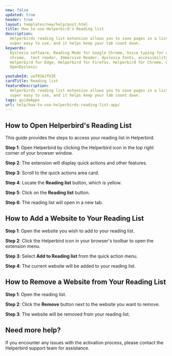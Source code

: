 ```yaml
---
new: false
updated: true
header: true
layout: templates/new/help/post.html
title: How to use Helperbird's Reading list
description:
  Helperbirds reading list extension allows you to save pages in a list to get back to later. It’s
  super easy to use, and it helps keep your tab count down.
keywords:
  Dyslexia software, Reading Mode for Google Chrome, Voice typing for chrome, Text to speech for
  chrome,  text reader, Immersive Reader, dyslexia fonts, accessibility software, dyslexia software,
  Helperbird for Edge, Helperbird for Firefox, Helperbird for Chrome, Opendyslexic for Chrome,
  OpenDyslexic

youtubeId: vwT8SAJfU3E
cardTitle: Reading list
featureDescription:
  Helperbirds reading list extension allows you to save pages in a list to get back to later. It’s
  super easy to use, and it helps keep your tab count down.
tags: guideApps
url: help/how-to-use-helperbirds-reading-list-app/
---
```



## How to Open Helperbird's Reading List

This guide provides the steps to access your reading list in Helperbird.

**Step 1**: Open Helperbird by clicking the Helperbird icon in the top right corner of your browser window.

**Step 2**: The extension will display quick actions and other features.

**Step 3**: Scroll to the quick actions area card.

**Step 4**: Locate the **Reading list** button, which is yellow.

**Step 5**: Click on the **Reading list** button.

**Step 6**: The reading list will open in a new tab.



## How to Add a Website to Your Reading List

**Step 1**: Open the website you wish to add to your reading list.

**Step 2**: Click the Helperbird icon in your browser's toolbar to open the extension menu.

**Step 3**: Select **Add to Reading list** from the quick action menu.

**Step 4**: The current website will be added to your reading list.



## How to Remove a Website from Your Reading List

**Step 1**: Open the reading list.

**Step 2**: Click the **Remove** button next to the website you want to remove.

**Step 3**: The website will be removed from your reading list.



## Need more help?

If you encounter any issues with the activation process, please contact the Helperbird support team for assistance.



